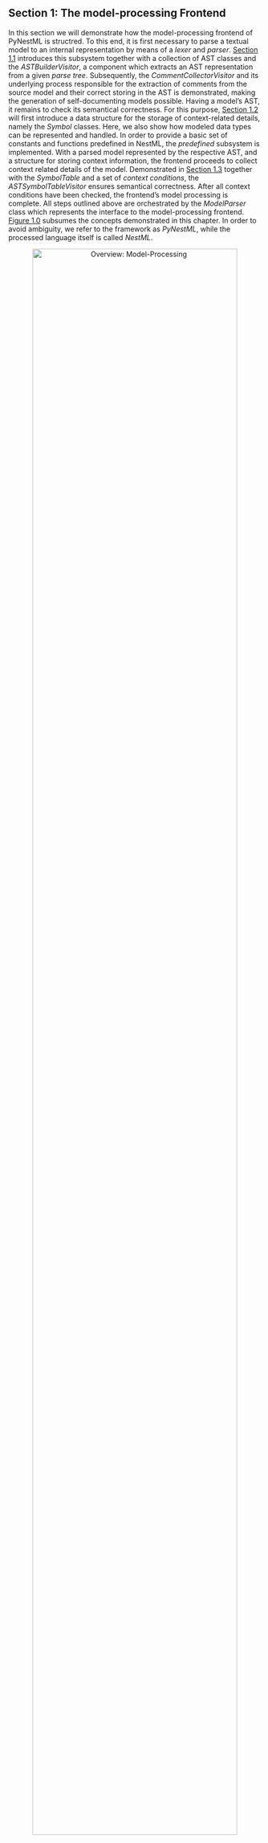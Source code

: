 ## Section 1: The model-processing Frontend
<a name="chap:main:front:intro"></a> 

In this section we will demonstrate how the model-processing frontend of PyNestML is structred. To this end, it is first necessary to parse a textual model to an internal representation by means of a *lexer* and *parser*. [Section 1.1](#chap:main:front:ast)  introduces this subsystem together with a collection of AST classes and the *ASTBuilderVisitor*, a component which extracts an AST representation from a given *parse tree*. Subsequently, the *CommentCollectorVisitor* and its underlying process responsible for the extraction of comments from the source model and their correct storing in the AST is demonstrated, making the generation of self-documenting models possible. Having a model’s AST, it remains to check its semantical correctness. For this purpose, [Section 1.2](#chap:main:front:typing) will first introduce a data structure for the storage of context-related details, namely the *Symbol* classes. Here, we also show how modeled data types can be represented and handled. In order to provide a basic set of constants and functions predefined in NestML, the *predefined* subsystem is implemented. With a parsed model represented by the respective AST, and a structure for storing context information, the frontend proceeds to collect context related details of the model. Demonstrated in [Section 1.3](#chap:main:front:semantics) together with the *SymbolTable* and a set of *context conditions*, the *ASTSymbolTableVisitor* ensures semantical correctness. After all context conditions have been checked, the frontend’s model processing is complete. All steps outlined above are orchestrated by the *ModelParser* class which represents the interface to the model-processing frontend. [Figure 1.0](#fig1.0) subsumes the concepts demonstrated in this chapter. In order to avoid ambiguity, we refer to the framework as *PyNestML*, while the processed language itself is called *NestML*.

<p align="center">
  <img src="pic/front_overview_cropped.jpg" width="90%"  alt="Overview: Model-Processing"/>
</p>
<a name="fig1.0"> </a>
<p>
<b>Figure 1.0</b>: Overview of the model-processing Frontend: The <i>lexer</i> and <i>parser</i> process a textual model to the corresponding <i>parse tree</i> and can be completely generated from a grammar artifact. The <i>ASTBuilderVisitor</i> is responsible for the initialization of a model’s AST, employing classes which conform to the DSL’s grammar. After the AST has been constructed, the <i>CommentCollectorVisitor</i> collects and stores all comments stated in the source model. The <i>ASTSymbolTableVisitor</i> subsequently collects context information of the model by utilizing <i>Symbols</i> and the <i>predefined</i> subsystem. <i>Semantic Checks</i> conclude the processing by checking the model for semantical correctness. All steps are orchestrated by the <i>ModelParser</i>.
</p>

### Section 1.1: Lexer, Parser and AST classes
<a name="chap:main:front:ast"></a>

The first step during the processing of a textual model is the creation of an internal representation by means of an AST. For this purpose, it is first necessary to implement a *lexer* and *parser* which read in a textual model and create a respective *parse tree*. However, the parse tree represents an immutable data structure where no data retrieval and modification operations are provided, making required transformations and interactions difficult. Consequently, a refined representation in the from of an AST has to be derived. It is therefore necessary to implement a collection of AST classes used to store individual elements of the AST. In order to retrieve all required information from the parse tree and instantiate a respective AST, the *ASTBuilderVisitor* is implemented. The result is a model’s AST which can be used for further checks and modifications. All these steps are encapsulated in the orchestrating *ModelParser* class. [Figure 1.1](#fig1.1) provides an overview of the components as introduced in this section.

<p align="center">
<img src="pic/front_parser_overview_cropped.jpg" width="90%" alt="Overview of the lexer, parser and the AST classes">
</p>
<a name="fig1.1"></a>
<p>
<b>Figure 1.1</b>: Overview of the lexer, parser and the AST classes: The grammar represents the artifact from which the lexer and parser are generated. Moreover, the <i>ASTBuilderVisitor</i> class extends the generated <i>ParseTreeVisitor</i> class and transforms the handed over parse tree to the respective AST. The <i>ASTNodeFactory</i> features a set of operations for node initialization. The <i>ModelParser</i> encapsulates all processes and can be used to parse complete models or single statements.
</p>

Although possible, *lexer* and *parser* are usually not implemented by hand but rather generated from their respective grammar. In the case of PyNestML, [*Antlr*](http://www.antlr.org/) was selected to define the grammar and generate the lexer and parser. For this purpose, it is first necessary to create the grammar of the language. Although modular and easy to understand, PyNestML’s grammar is still an artifact of several hundreds lines of code. In the following we will therefore use a simplified working example as depicted in [Figure 1.2](#fig1.2). The grammar as used to define the complete language can be found [here](../../pynestml/grammars/PyNestMLParser.g4). The grammar is hereby an artifact structured according to Antlr’s syntax and defines which rules and tokens the language accepts. All concepts as introduced for the working example are implemented analogously for the complete grammar.

<p align="center">
<img src="pic/front_grammar_cropped.jpg" alt="A simplified grammar." width="70%" >
</p>
<a name="fig1.2"></a>
<p>
<b>Figure 1.2</b>: A simplified grammar: Each neuron model is introduced by the keyword *neuron* and the neuron’s name. A model is composed of an arbitrary number of *blocks* consisting of a name and a set of *declarations* and *assignments*. Declarations consist of a name, the data type and a value-defining expression, while assignments only utilize a left-hand side name and a value-providing expression. *Expressions* are either simple, i.e., a string, boolean or integer literal, or arithmetic combinations of other expressions.
</p>

Starting from the grammar, Antlr is used to generate the respective lexer and parser, making an error-prone implementation by hand unnecessary. Consequently, these components can be used in a black-box manner, where only the interface is of interest. The generated lexer expects a file or string to parse, and returns the respective token stream. Storing and interacting with the stream of tokens can be beneficial whenever a derivation of additional details in the initial model is required, e.g., the model comments. The token stream is handed over to the parser which creates a parse tree representation of the model according to the grammar rules. Both steps as well as the derivation of an AST are encapsulated in the *ModelParser* class whose *parse_model* behavior is illustrated in [Figure 1.3](#fig1.3).

<p align="center">
<img src="pic/front_processing_cropped.jpg" alt="The model-parsing process" width="80%" >
</p>
<a name="fig1.3"></a>
<p>
<b>Figure 1.3</b>: The model-parsing process: First, a model is decomposed into a stream of token objects. If a literal in the model is not constructed according to the token definitions, the process is terminated and the problem reported. Otherwise, the token stream is handed over to the parser which constructs a parse tree by taking the grammar rules into account. For sequences of tokens which are not constructed according to a grammar rule, an error is reported and the process terminated. A constructed parse tree is handed over to the *ASTBuilderVisitor* which constructs the respective AST. Finally, all comments are retrieved and stored.
</p>

Besides complete models, it is also often of interest to parse single instructions or expressions from a given string, e.g., for AST-to-AST transformations. The *ModelParser* class therefore provides parsing methods for each production in the grammar artifact, which can then be used to parse the respective element directly from a given string. In all cases, first, the parse tree is created by means of the generated lexer and parser. Subsequently, the further on introduced *ASTBuilderVisitor* is used to derive a respective AST representation.

<p align="center">
<img src="pic/front_astclasses_cropped.jpg" alt="Overview of the AST classes" width="90%" >
</p>
<a name="fig1.4"></a>
<p>
<b>Figure 1.4</b>: Overview of the AST classes: The *ASTNode* represents a base class for all concrete AST classes. Each AST node stores a reference to a *SourceLocation* object, representing the position in the textual model where the element has been defined. The *ASTNodeFactory* is used to create new instances of AST nodes.
</p>

AST classes couple fields for all required values with data retrieval and modification operations. The abstract *ASTNode* class represents the base class which is extended by all concrete node classes. It implements features which are common for all concrete nodes, namely the *source location* of the element, a *comment* field as well as a reference to the respective *scope* of the element, cf. [Section 1.3](#chap:main:front:semantics) . Moreover, it prescribes abstract methods which have to be implemented by all subclasses: The *equals* method can be used to check whether two objects are equal in terms of their properties, while an overwritten *\_\_str\_\_* method returns the element in a human-readable form. The concrete *accept* method is used by the further on introduced visitors in order to interact with the object.

A source location is an object of the *SourceLocation* class. By encapsulating this property in a separate class it is possible to provide a set of common utility. Among others the following two methods were implemented: The *before* function checks whether the current source location in the model is before a handed over one, while the *encloses* function indicates whether one source location encloses a different one.

Concrete AST classes are implemented according to the DSL’s grammar. Explicit terminals such as the plus symbol are indicated by boolean fields, e.g., storing *true* whenever a respective terminal has been used. Implicitly declared terminals, e.g., *NAME*, are stored with the values stated in the textual model. References to sub-productions such as the *simple expression* are treated in the same manner, although here a reference to the initialized AST node of the sub-production is stored. Besides standard functionality for the retrieval of data, each AST class inherits and implements all operations as declared in the abstract *ASTNode* class. [Figure 1.5](#fig1.5) illustrates how the *ASTExpression* and *ASTSimpleExprssion* classes are constructed from the respective production in the grammar.

Due to Python’s missing concept of method overloading, it is not possible to define several standard constructors for a single AST class. This problem is tackled by means of the *factory* pattern<sup>[5](#5)</sup>. For each instantiable node, the *ASTNodeFactory* class defines one or more operations which can be invoked to return a new object of the respective class, cf. [Figure 1.4](#fig1.4). By providing all functions with a distinct name, method overloading is avoided.

<p align="center">
<img src="pic/front_gram2ast_cropped.jpg" alt=" From Grammar to AST Classes" width="90%" >
</p>
<a name="fig1.5"></a>
<p>
<b>Figure 1.5</b>: From Grammar to AST Classes: Each production in the grammar is used to construct a new AST class. For each terminal and referenced sub-rule, an attribute is created. A set of operations provides functionality for the visualization of nodes, data retrieval, and manipulation.
</p>

The *ASTBuilderVisitor* class implements a parse tree visiting process which initializes the respective AST representation. As demonstrated in [Figure 1.6](#fig1.6), the processing encapsulated in this class visits all nodes in a model’s parse tree and creates AST nodes with the retrieved information. The parse tree stores all terminals, e.g., numeric values, as strings. For token classes which model value classes, e.g., strings or numeric values, their values are stored in correctly typed attributes of the AST. For each field of a parse tree node, the *ASTBuilderVisitor* therefore checks whether a value is available, e.g., a stated numeric literal. In cases where a value has been provided, it is retrieved, correctly casted and stored in the AST node. For non-terminals, the procedure is executed recursively by calling the *visit* method. The result is an initialized AST.

<p align="center">
<img src="pic/front_builder_code_cropped.jpg" alt="The *ASTSimpleExpression* node creating method"
	width ="80%">
</p>
<a name="fig1.6"></a>
<p>
<b>Figure 1.6</b>: The *ASTSimpleExpression* node creating method: With the overall  structure of the DSL in mind, this method is constructed to directly store correctly typed values. The position of the element in the model is retrieved and stored in a new *SourceLocation* object. Finally, a new AST node is created by the respective factory method.
</p>

Although not crucial for the correct generation of a model implementation, comments as contained in the source model can be beneficial whenever an inspection of generated code is necessary. Here, it is often intended to retain source comments. As declared in [Figure 1.2](#fig1.2), the lexer hands all elements embedded in comment tags over to a different token channel. Each comment is delegated to the comment channel, where all comment tokens are stored and retrieved whenever required. In order to extract and transfer comments from tokens to their respective AST nodes, the *CommentCollectorVisitor* has been implemented, cf. [Figure 1.7](#fig1.7).

<p align="center">
<img src="pic/front_commentCD_cropped.jpg" alt="The *CommentCollectorVisitor*"
	width ="50%">
</p>
<a name="fig1.7"></a>
<p>
<b>Figure 1.7</b>: The *CommentCollectorVisitor*: The visitor implements a process for the collection of comments in arbitrary nodes of the parse tree. In order to simplify the processing, merely the *visit* method has to be called. This method delegates the work to the *get_comments* function and finally returns all collected comments. The comment collector extends the *ParseTreeVisitor* and is called within the *ASTBuilderVisitor* whenever an AST is constructed.
</p>

It inspects the token stream and retrieves all comments which belong to the corresponding node. For this purpose, the *CommentCollectorVisitor* stores a reference to the initial token stream. Moreover, four methods are provided: The *get_comment* function represents the orchestrating method and is used to invoke the collection of all pre-comments (stated before a statement or block), the in-comments (single line comments in the same line) and finally the post-comments stated after a statement or block in the textual model. In the following, we exemplify the processing of pre-comments, the same procedure is applied analogously for the collecting of in- and post-comments. It should be noted that detection of a comment’s target is ambiguous. For instance, in a situation where two statements with a single comment in between are given without any white-line separating one or the other, it is not possible to determine whether it represents a post-comment of the first statement or the pre-comment of the second one. The following simple yet sufficient concept has been developed: In order to highlight a comment as belonging to a certain element, it is necessary to separate the comment by means of a white-line as demonstrated in [Figure 1.8](#fig1.8). In the case that no white-line is injected, the comment is handed over to the previous and subsequent element. The user is therefore able to denote which comments belong to which element by inserting additional newlines.

<p align="center">
<img src="pic/front_comment_cropped.jpg" alt="Illustration of the comment-processing routine" >
</p>
<a name="fig1.8"></a>
<p>
<b>Figure 1.8</b>: Illustration of the comment-processing routine: The target of a comment is recognized unambiguously if a separating white-line is inserted, otherwise the comment is added to both enclosing nodes.
</p>


The processing of pre-comments is implemented in the following manner: First, the *CommentCollectorVisitor* checks whether the processed node represents the first element in the artifact (e.g., the first definition of a neuron). In this case, the number of white-lines before the element is not relevant and all preceding comments are stored together with the node. Otherwise, starting from the position of the current context, the token stream is inspected in a reversed order. In the case that a normal element token (e.g., the declaration of a variable) is detected, the loop is terminated since the next element has been reached. If a comment token is detected, then it is put on a stack. Such a handling is required in order to detect whether the comment belongs to the currently handled node, or represents an in-comment of the previous node. If an empty line is detected, then all tokens on the stack are stored in the list of returned comments. Whenever two subsequent white-line tokens have been detected (thus a separating white-line), the overall process is terminated. The visitor returns the collected list of comments in a reversed order to preserve the initial ordering. This process is executed analogously for post-comments. However, here it is not necessary to reverse the list or the token stream. A inverse traversal of the token stream is only necessary to detect where a pre-comment has been terminated. In the case of in-comments, no special handling is implemented. Instead it is simply checked whether before the next end-of-line marker a comment token is contained. To make comments more readable, the *replace_delimeters* function removes all comment delimiters from the comment string.

Separating the model-parsing and comment-collecting subprocesses leads to an even clearer separation of concerns and benefits maintainability. New types of comment tags can be easily implemented without the need to modify the AST builder. All modifications are therefore focused in the *CommentCollectorVisitor*, while the initial grammar is kept programming language-agnostic. The comment-collecting operation is invoked during the initialization of an individual AST node in the AST builder.

This section introduced the model-parsing process which constructs the AST from a textual model. Here, we first introduced the starting point of each DSL, namely the grammar artifact, and subsequently outlined how the implementation of a lexer and parser by hand can be avoided by means of Antlr. Instead, these components were generated and embedded into PyNestML. Due to the missing typing and assisting methods in the parse tree as returned by the parser, a set of AST classes was implemented and introduced in detail. Each class represents a data structure which is used to store details as retrieved from the parse tree. To this end, the *ASTBuilderVisitor* class and its AST initializing approach were demonstrated. The result of steps introduced above is a parsed model represented through an AST. Finally, the *CommentCollectorVisitor* demonstated how comments in source models can be collected and stored. Although not crucial for creation of correct target artifacts, comments can still be beneficial for troubleshooting the generated code.

### Section 1.2: Symbol and Typing System
<a name="chap:main:front:typing"></a>

Continuing with an initialized AST, PyNestML proceeds to start collecting information regarding the context. For this purpose, we first establish a data structure for the storage of context related details by means of symbol. Subsequently we demonstrate how predefined properties of PyNestML are integrated by means of the *predefined* subsystem. Finally, we show how types of expressions and declarations can be derived.

<p align="center">
<img src="pic/front_symbols_cropped.jpg" alt="The *Symbol* subsystem." >
</p>
<a name="fig1.9"></a>
<p>
<b>Figure 1.9</b>: The *Symbol* subsystem: The abstract *Symbol* class prescribes common properties. This class is implemented by the *TypeSymbol* to represent concrete types. *FunctionSymbol* and *VariableSymbol* store declared functions and variables. For more modularity, the *UnitType* class is used as a wrapper around the *AstroPy* unit system<sup>[6](#6)</sup>. *VariableType* and *BlockType* represent enumerations of possible types of variables and blocks.
</p>

The concept of *symbols* is often used to store details of pre- and user-defined functions and variables. Each defined element is represented by an invididual symbol instance, which can then be used to check the respective context. The abstract *Symbol* class represents a base class for arbitrary symbols. It features attributes which are common for all concrete symbol types, amongst others a *reference* to the AST node used to create the symbol, the *scope* in which the element is located, the *name* of the symbol and a *comment*. Besides common data encapsulation methods, only the *isDefinedBefore* method is provided. This method checks whether a symbol has been defined before a certain *source location* and is used during semantical checks, cf. [Section 1.3](#chap:main:front:semantics). [Figure 1.9](#fig1.9) provides an overview of classes as implemented in PyNestML to enable a storage of semantics and types.

A *TypeSymbol* represents a type as used in declarations and function signatures, and can be either a primitive or a physical unit. In its current state, the type system supports the primitive types *integer*, *real*, *void*, *boolean* and *string*. Whether a type is a primitive is represented by a boolean field for each type, while physical units are stored as references to the corresponding *UnitType* objects. The *UnitType* class is a simple wrapper for the *AstroPy* unit system and is used to couple an *AstroPy* unit object with a processable *name* as well as *equality*- and data-access operations. The final attribute of the *TypeSymbol* class is a boolean indicator whether a buffer or non-buffer type is represented. As indicated in the [grammar](../../pynestml/grammars/PyNestMLParser.g4), *spike* buffers can be declared with an arbitrary data type. As we will demonstrate in [Section 3](back.md), the backend utilizes different approaches for the generation of buffer and non-buffer types.

The *VariableSymbol* class represents the second type of symbols. Each *VariableSymbol* object symbolizes a variable or constant as defined in the source model. It stores the type of block in which it has been declared as an element of the *BlockType* enumeration type. According to the grammar, each variable symbol can be defined in a *state* block, the *parameters* or *internals* block, the *initial values* or *equations* block. Moreover, given the fact that ports are regarded as variables with stored values, the block types *input buffer current*, *input buffer spike* and *output* are provided. Finally, the type system is able to mark variables as being declared in a *local* block, e.g., a user-defined *function* block or the *update* block, or as a predefined element of PyNestML, e.g., the global time variable *t*. The type of a block in which the element has been declared is required for the correct generation of target platform-specific code as introduced in [Section 3](back.md). PyNestML marks variables defined in the *equations* block as being *shapes* or *equations*. Variables defined in the input block are marked as being a *buffer*, while all other elements are simple *variables*. To this end, the *VariableType* enumeration type is implemented. By utilizing such a specification it is easily possible to sort symbols according to the property they represent. A corresponding getter function can then be used to retrieve buffers or shapes as required in semantical checks and code generation. The remaining attributes represent a collection of characteristics which are common for declared elements: A variable symbol can have a *vector parameter* indicating that a vector variable is given. The boolean fields *is-predefined*, *is-function* and *is-recordable* indicate whether the elements have been marked by keywords in the source model or represent predefined concepts, i.e., an element which is always available in PyNestML as in the case of the global time variable *t*. The *is-conductance-based* marks buffers with the unit type *Siemens*<sup>[1](#1)</sup>, while the *type symbol* stores a reference to an object representing the type of the variable. The *declaring expression* as well as the *initial value* attributes are used in the context of equations. The *declaring expression* field stores a reference to the expression denoting how new values of the equation have to be computed. Analogously the *initial value* stores the starting value of a differential equation. In the case that a non-equation symbol is stored, the *declaring expression* is used to simply store a right-hand side expression.

The *FunctionSymbol* is the last type of symbol and stores references to pre- and user-defined functions. Consequently, each symbol consists of a *name* of the function, the return type represented by a type symbol and a list of parameter type symbols. A boolean field indicates whether the corresponding function is predefined or not. In contrast to the variable symbol, function symbols do not feature further specifications or characteristics, e.g., the type of block in which they have been defined. Consequently, only a basic set of data access operations is provided.

<p align="center">
<img src="pic/front_predefined_cropped.jpg" alt="The *predefined* subsystem." >
</p>
<a name="fig1.10"></a>
<p>
<b>Figure 1.10</b>: The *predefined* subsystem: By utilizing the *Symbol* classes, a collection of *UnitType* objects is created representing physical units. Together with primitive data types, these units are encapsulated in *type symbols* and stored in the *PredefinedTypes* collection, before being used in *PredefinedVariables* and *PredefinedFunctions*.
</p>

In order to initialize a basic collection of types, variables and symbols, the *predefined* modules as illustrated in [Figure 1.10](#fig1.10) are used. All four types of the further on introduced symbol collections ensure that a basic set of components is always available in processed models. In the case of physical units, the units as provided by PyNestML represent a functionally complete set, i.e., it is possible to derive arbitrary units by combining the provided ones.

The *PredefinedUnits* class subsumes a routine used to initialize all basic physical units. [Figure 1.11](#fig1.11) exemplifies how for each base unit, e.g., *volt* or *newton*, and each available *prefix*, e.g., *milli* or *deci*, a combined *AstroPy* unit is created and wrapped in an object of the previously presented *UnitType* class. As opposed to variables which are only valid in their corresponding models, units and types are not specific to a certain neuron context, but valid for all possible models. Consequently, PyNestML stores all types globally for all processed models. The *PredefinedUnits* class features operations to check whether a given string represents a valid unit definition, e.g., *ms*, while the *getUnit* method is used to retrieve the object representing a unit defined by the string. At runtime, often new combinations of existing bases are derived. For instance, in the case of a multiplication of two variables of type *ms*, it is necessary to derive and register a new unit *ms^2^*. While the derivation of new units is delegated to the further on introduced visitors, the *registerUnit* method can be used to insert a new unit into the type system. An encapsulation of units in the *UnitType* instances and the storage in the *PredefinedUnits* collection makes maintenance and extensions easy to achieve: In the case that the given type system is no longer applicable or a new alternative has been found, the corresponding *UnitType* wrapper can be simply wrapped around a different library without affecting the remaining framework.

<p align="center">
<img src="pic/front_combunits_cropped.jpg" alt="Instantiation of SI units with *AstroPy* @astro2013" width="80%" >
</p>
<a name="fig1.11"></a>
<p>
<b>Figure 1.11</b>: Instantiation of SI units with *AstroPy*: First, all basic units and all available prefixes are collected in two separate lists. Then, for each unit and each prefix, a combined unit is created, e.g., with the prefix *kilo* and the unit *gram*, a new unit *kg* is initialized. Each created unit is represented by an AstroPy unit object. For equality checks and printing operations, the *UnitType* wrapper class is used around each AstroPy unit object.
</p>

Beside physical units, PyNestML is also able to store other types. As previously introduced, primitive types are the second type of objects which have to be managed. For this purpose, PyNestML subsumes physical units and primitive types in a single class, namely the *PredefinedTypes*. In consequence, predefined types consist of type symbols for the primitive types as well as all units stored in the *PredefinedUnits* class. This separation has been employed in order to provide a central component for the handling of predefined as well as collected types, while the unit system in the background remains an exchangeable component. For each unit stored in the *PredefinedUnits*, PyNestML creates a new type symbol and stores it in the *PredefinedTypes*. Moreover, all types are treated as *singletons*<sup>[5](#5)</sup>, i.e., the system detects and prevents redundant registration of a given type. Consequently, whenever the *getType* operation is called, only a reference is returned. Only buffer and non-buffer type symbols are treated as individual instances due to their different handling in the generating backend. The handling of types as singletons makes equality checks easy to achieve and reduces the overall memory consumption during the model processing<sup>[2](#2)</sup>. The *PredefinedTypes* class features a set of operations used to get a type symbol or register a new one. The *getType* function includes a more elaborated processing. Physical unit objects which do not represent real units, e.g., in the case of *ms/ms  = 1*, are detected and treated as being *real* typed. Each unit is simplified before being registered in order to avoid a redundant storage of equal units, e.g., *ms == ms\*ms/ms*. In conclusion, this method represents the overall interface to type systems and makes extensions by new primitive as well as unit types easy to achieve, while the architecture remains modular. With the *PredefinedTypes* class all components required to derive new types are already available in PyNestML, i.e., by combining basic physical units the type system is able to deal with compound units.

Types are subsequently used in the *PredefinedVariables* and *PredefinedFunctions* classes to denote the types of the elements. The *PredefinedVariables* class stores all predefined variables available in PyNestML. In its current state, PyNestML provides a set of predefined variables often required in neuroscientific models, including the global time constant *t* for the time past the start of the simulation, and Euler’s number *e*. Moreover, PyNestML features a concept for *unit variables*. Consequently, it is also possible to utilize the name of a physical unit as a variable. By utilizing such a concept it is easily possible to state expressions representing new, compounded units as part of a computation. For instance, a given expression *55 \* mV/nS* is treated as semantically as well as syntactically correct. By handling units as predefined variables, the framework is able to apply the same set of arithmetic rules as for all other types of expressions. Compound physical units are therefore created by stating defining arithmetic expressions with basic units. All units as defined in the *PredefinedTypes* class are therefore also registered as predefined variables. However, in contrast to derived physical units which are automatically stored in the set of predefined types, PyNestML does not add new unit variables to the predefined variables. Such a handling is not required since complex arithmetic combinations of units are treated as an aggregation of basic units, consequently, only variables for basic units are required. The *PredefinedVariables* class features methods for the retrieval of symbols for predefined variables as well as a *getVariable* method which can be used to detect if a variable is predefined. In the case that a handed over name does not correspond to a variable, *none* is returned. In this case, the client method has to take care of correct steps. In contrast to types, variable symbols located in concrete models are never added to the set of predefined ones given the fact, that these properties are local to their context and should not be visible to other models. PyNestML reports declarations of variables with the same name as one of the predefined variables as an error, cf. [Section 1.3](##chap:main:front:semantics).

Analogously to the *PredefinedVariables*, PyNestML uses the *PredefinedFunctions* class to store all predefined functions. In its current state, PyNestML supports 21 different mathematical and neuroscientific functions. As already introduced, each function symbol consist of a *name*, the type of the *return* value as well as a list of *parameter types*. All predefined functions are therefore individually initialized and stored. In order to ensure a correct type, type symbols managed by the *PredefinedTypes* class are retrieved and references stored. The *getFunction* method can then be used to request the function symbol for a specified name.

With a data structure for the representation of types as well as a basic collection of fundamental types, PyNestML is now able to enrich the previously constructed AST by a new property, namely the concrete type of all elements. For this purpose, all AST nodes which have to be specified by a type are now, after the AST has been constructed by the lexer and parser, extended by a reference to a *TypeSymbol* object. Based on the type of AST node for which the type has to be derived, this step has been separated into two different phases in order to enforce a clear separation of concerns. [Figure 1.12](#fig1.12) subsumes the type derivation subsystem.

<p align="center">
<img src="pic/front_typevisitoroverview_cropped.jpg" alt="Overview of the type-deriving visitor subsystem." >
</p>
<a name="fig1.12"></a>
<p>
<b>Figure 1.12</b>: Overview of the type-deriving visitor subsystem: The *ASTUnitTypeVisitor* derives correct types for declarations of types as stored in *ASTDataType* nodes, while the *ASTExpressionTypeVisitor* class takes care of correct type derivation in expressions. Here, a set of assisting sub-visitors is used to derive the type symbol based on the concrete type of the expression, e.g., boolean literals or arithmetic expressions, each of which corresponding to one production of the *expression* grammar rule.
</p>

The simpler case is the handling of data type declarations of constants and variables defined in the model. Given the grammar for the declaration of a type where no plus or minus arithmetic operators are supported, this processing can be completely implemented in a single method. This process is therefore encapsulated in the *ASTUnitTypeVisitor* class which derives the concrete type symbol of a type represented by an *ASTDataType* node. The visitor extends the base visitor class, traverses the tree and invokes further steps whenever an *ASTDataType* node is detected. The *visitASTDataType* method checks whether a primitive or a unit type is represented by the visited node.

In the case that a primitive type has been used, a respective type symbol is simply retrieved from the predefined types collection and the reference stored. Otherwise the handling is handed over to the *visitASTUnitType* subroutine. This method checks how the data type has been constructed. If a simple name is used, e.g., *mV*, then the corresponding symbol is retrieved from the predefined types and stored. Otherwise, the method proceeds to recursively descend to the leaf nodes of the AST node, cf. [Figure 1.13](#fig1.13). As defined in PyNestML's grammar, leaf nodes are always simple units or an integer typed value. The visitor checks which type of operation has been used to combine the leaf nodes and proceeds accordingly. For power expressions, e.g., ms^2^, first the type of the base is derived and consequently extended by means of the power operation. Encapsulated units, e.g., (ms\*nS), are updated by setting the outer unit according to the inner one. In the case of arithmetic point operators, the *visitASTUnitType* method first checks whether a division or multiplication of units is performed. For the former, the left-hand side is first inspected for its type. Given the fact that data types support a numeric value on the left-hand side, e.g., 1/ms, the *visitASTUnitType* method checks whether it is a numeric type or not. If a numeric value is used, the method retrieves and divides it by the right-hand side. In the case of unit types, the procedure is applied recursively. Multiplication of two units is handled analogously, although here the language does not provide a concept for numeric left-hand side values.

<p align="center">
<img src="pic/front_transdata_cropped.jpg" alt="Derivation of types in *ASTDataType* nodes."  width="75%" >
</p>
<a name="fig1.13"></a>
<p>
<b>Figure 1.13</b>: Derivation of types in *ASTDataType* nodes: First, the type defining expression is decomposed into its leaves. For each leaf, the corresponding type is retrieved from the *PredefiendTypes* class. Finally, all types are recombined according to the stated operations up to the root and the overall type is stored.
</p>

In the case of *expressions*, it is necessary to propagate the types of the leaves to the root of the AST node. This process requires a more sophisticated handling and traversal of the expression. The complex structure of expressions where line-, point- as well other operators can be used makes a modular structure necessary. The derivation of expression types is therefore handled by the *ASTExpressionTypeVisitor*, cf. [Figure 1.12](#fig1.12). Extending the base visitor, this class represents a traversal routine which, depending on the type of the currently processed expression, invokes an appropriate sub-visitor. The currently active sub-visitor is referenced in the *real self* attribute and indicates how parts of the expressions have to be handled. It consequently checks the type of an element in the expression, e.g., whether it is a boolean literal or an arithmetic combination of two subexpressions, and sets the *real self* visitor according to this element. In its current state, PyNestML supports 15 different sub-visitors, amongst others the *unary visitor* used to update the expression prefixed with a unary plus, minus or tilde, the *power visitor* for the calculation of the type of an exponent expression, the *parentheses visitor* for the type derivation of encapsulated expressions, the *logical not* visitor for the handling of negated logical expressions, the *dot* and *line operators* for handling of arithmetical expressions, the *comparison visitor* for handling of comparisons and the *binary logic* visitor for the handling of logical *and* and *or*.

<p align="center">
<img src="pic/front_transexpr_cropped.jpg" alt="Derivation of types in *ASTExpression* nodes."  width="75%" >
</p>
<a name="fig1.14"></a>
<p>
<b>Figure 1.14</b>: Derivation of types in *ASTExpression* nodes: Analogously to *ASTDataTypes* nodes, an expression is first decomposed into its leaf nodes. Subsequently, the corresponding <span>variable symbol</span> is resolved, and its <span>type symbol</span> retrieved. Type symbols are combined according to the operations used to construct the expressions. In the case of errors, e.g., a combination of boolean and numeric types, an error message is propagated to the root.
</p>

The use case demonstrated in [Figure 1.14](#fig1.14) exemplifies the overall process: Given the expression *10mV + V_m + (true and false)* with the variable *V\_m* of unit type *millivolt*, first, the *ASTExpressionTypeVisitor* descends to the leaf level, namely the nodes 10mV, V_m, true and false. For 10mV, the *numeric literal visitor* is activated which checks whether the expression utilizes a physical unit or not. In the case that a unit is used, the visitor resolves the name of the unit and sets the retrieved type symbol to the type of the node. If no unit is used, the visitor checks whether a *real* or *integer* literal is present and retrieves the corresponding type symbol from the predefined types collection. Analogously, the V_m variable is inspected by the *variable visitor*, and the variable name is resolved to the corresponding variable symbol. Each variable symbol stores a reference to its type symbol. Consequently, this type symbol is retrieved and used as the type of the literal in the expression, e.g., here the type *mV*. For the boolean *true* and *false*, the *boolean visitor* is used. It simply inspects whether a boolean literal has been used and sets the type of the corresponding expression to the boolean type symbol as stored in the predefined types collection. Having the types of all leaf nodes, the visitor starts to ascend. The expression 10mV + V\_m is a line operator combination of two values, thus the *line operator visitor* is activated. The arithmetic plus operator should only be applicable for numeric values and variables representing such. The left- as well as the right-hand side of the plus operator refer to unit values and have the same type, hence the overall type of the expression is set to *mV*. In the case of *true and false*, the *and* operator can only be used to combine boolean values, which applies in the given case, thus the *binary logic visitor* is used which updates the type of the combined expression to *boolean*. The boolean expression has been encapsulated in parentheses which makes an invocation of the *parentheses visitor* necessary. This visitor simply retrieves the type of the inner part of the encapsulated expression and updates the type of the overall expression accordingly, e.g., in our case to *boolean*. Finally, the root of the expression is reached, namely the arithmetic combination of the expressions *10mV+V_m* of type *mV* and *(true and false)* of type *boolean*. Obviously, such an expression is not correctly typed. The *line operator visitor* detects that incompatible types have been used and sets the type of the expression to an error value. In order to enable PyNestML to store either a correct type or an error message, the *Either* class is used. This class stores either a reference to a *type symbol* or a string containing an error message. By storing an object of this type instead of an undefined unit, PyNestML is able to derive and interact with errors and propagate the messages to the root of the expression. All detected errors are hereby reported as being of semantical nature, cf. [Section 1.3](#chap:main:front:semantics). In the given example, the overall type of the expression is an object of the *Either* class with an error message stating that an arithmetic combination of numeric and non-numeric values is not possible. Together with all remaining visitors, this system is able to derive the type of arbitrary expressions by propagating and combining leaf-node types to the root. Here we see exactly why the physical unit system *AstroPy* with its support for arithmetic operators was used: Given the expression *10mV \* 2ms*, PyNestML should be able to combine the underlying units to a new one, and the overall type of the expression should be set to *mV\*ms*. Such a processing is vehemently simplified if the framework’s underlying physical units library supports arithmetic operations on units for the creation of new ones.

This section introduced the type system and showed how PyNestML stores and processes declarations and their respective types. Here, we first implemented data structures to store details of defined elements in the model. Subsequently, we demonstrated how a set of predefined elements is initialized by the *predefined* subsystem. Finally, these elements were used to derive the type of all expressions located in the model by means of the *ASTDataTypeVisitor* and *ASTExpressionTypeVisitor* classes. We will come back to types in the next section where correct typing of expressions as well as other semantical properties are introduced.

###Section 1.3: Semantical Checks
<a name="chap:main:front:semantics"></a>

<p align="center">
<img src="pic/front_semantics_cropped.jpg" alt="Overview of semantical checks." >
</p>
<a name="fig1.15"></a>
<p>
<b>Figure 1.15</b>: Overview of semantical checks: The orchestrating *ModelParser* class utilizes the *ASTSymbolTableVisitor* to construct a model’s hierarchy of *Scope* objects. Each scope is populated by *Symbol* objects corresponding to elements defined in the respective model. In order to manage all processed neurons in a central unit, the *SymbolTable* class is used. Finally, the *ModelParser* calls all model-analyzing routines of the *CoCosManager* class and checks the model for semantical correctness. The *CoCosManager* class utilizes different *CoCos* to check several properties of the given model.
</p>

After the AST of a given model has been constructed, comments have been collected and the type of all elements derived, the model-processing frontend proceeds to the last step, namely the checking of the semantical correctness of a handed over textual model. For this purpose, we first implement data structures for the storage of a neuron’s concrete context, namely the *SymbolTable* and *Scopes* classes. In order to fill these components with context information, a collecting process implemented in the *ASTSymbolTableVisitor* is used. After the context of a model has been established, it remains to check for correct semantics. This task is delegated to the *CoCosManager*, a component which manages a collection of *context conditions*. [Figure 1.15](#fig1.15) illustrates which components have been implemented to store, collect and check semantical details of a model.

The *SymbolTable* class represents a container which maps neuron names to their respective global scope. The scope of an AST object is hereby an element of the *Scope* class which stores a reference to its parent scope, leading to a tree-like structure of the scope layering. Utilizing such a structure accelerates the resolving of symbols and eases the working with the context of a model. All elements contained in a scope are hereby stored in a list. Each element is either a *Symbol* or a sub-*Scope*. The final two attributes of the *Scope* class store details regarding the type of the scope and the source location. The former is used to enable an easy to conduct filtering of scopes. For this purpose the enumeration type *ScopeType* is implemented. Each scope is marked as being *global*, *update* or *function*. All elements defined outside the *update* and *function* block are stored in a neuron’s top-level scope, while the *update* and *function* block can be used to open new sub-scopes. The *source location* attribute contains the position enclosed by the scope. Storing this detail is beneficial especially in the case of error reports and troubleshooting of textual models.

Besides data retrieval and manipulation operations, the *Scope* class features several aiding methods: The *getSymbolsInThisScope* method can be used to retrieve all symbols in the current scope, while *getSymbolsInCompleteScope* also takes all shadowed symbols in ancestor scopes into account. The *getScopes* operation can be used to return all sub-scope objects of the current scope. In order to retrieve the top scope of a neuron, the *getGlobalScope* method can be used. Finally, the *resolve* methods are provided. The *Scope* class implements two different operations and supports a more precise retrieval of information. The *resolveToAllScopes* method can be used to retrieve all scopes in which a symbol with the handed over *name* and *symbol kind* has been declared. The *resolveToAllSymbols* returns the corresponding symbols. These methods can be used whenever shadowing of variables should be handled and all specified symbols returned. The respective single instance methods *resolveToScope* and *resolveToSymbol* can be used to return the first defined instance of a symbol specified by the parameters. Starting from the current scope, these methods first check if the specified symbol is contained in the scope. If such a symbol is found, it is simply returned, otherwise, the same operation is performed on the parent scope. In conclusion, this method can be used to check if a used element has been declared in the spanned scope of the current block. [Figure 1.16](#fig1.16) illustrates the resolution process.

<p align="center">
<img src="pic/front_resolve_cropped.jpg" alt="The symbol resolution process."  width="65%" >
</p>
<a name="fig1.16"></a>
<p>
<b>Figure 1.16</b>: The symbol resolution process: The request to return a *Symbol* object corresponding to a given name is received by the nested scope. The scope is checked, and if no symbol with the corresponding name and type is found, a recursive call to the resolution process on the nesting scope is performed. If a symbol has been found, it is returned, otherwise an error is indicated by returning *none*.
</p>

<p align="center">
<img src="pic/front_symbolsetup_cropped.jpg" alt="AST context-collecting and updating process."  width="75%" >
</p>
<a name="fig1.17"></a>
<p>
<b>Figure 1.17</b>: AST context-collecting and updating process: Starting at the root, i.e., the *ASTNeuron* object, the *ASTSymbolTableVisitor* creates a neuron-specific scope and descends into the AST. For each node, the routine checks if a child node is stored, and updates its scope according to the current one. Found declarations are used to create new symbols which are consequently stored in the parent’s scope.
</p>

The *SymbolTable* class represents a data structure which has to be instantiated and filled with the context information of concrete models. PyNestML delegates this task to the *ASTSymbolTableVisitor* class, a component which implements all required steps to fill the symbol table with life. The overall interface of this class consists of the  *visit* method which expects the concrete AST whose context shall be analyzed and updated accordingly. Based on the visited node, this operation invokes one of the following processings: In the case that an *ASTNeuron* node is visited, a new neuron wide scope is created. Moreover, in order to fill the scope with predefined properties which are always available in the context, references to elements of the *predefined* subsystem are stored. This step ensures that the resolution process of predefined and model-specific variables becomes transparent and accessible over the neuron’s scope. It is therefore not required to access individual collections of the *predefiend* subsystem to get the respective elements. Instead, all symbols required by a model are stored in its respective top-level scope and the *PredefinedTypes* collection. Moreover, given the structure of the visitor, it is not directly possible to indicate certain details to processed child nodes, e.g., the top level scope of the currently handled neuron or which type of block<sup>[3](#3)</sup> is processed. While the former is solved by a top-down update process as illustrated in [Figure 1.17](#fig1.17), i.e., before a node is visited, its scope is updated to the parent’s scope, the latter requires storage of additional details. Consequently, the type of the currently processed block is stored and represented as a value of the *BlockType* enumeration. Whenever a block of statements is entered, the type of the block is simply stored and removed after the block has been left. Newly created symbols inside the block check this value and derive the information in which type of block they were created. Such a processing is required in order to determine the *ScopeType* of each created (sub-) scope as well as the *BlockType* of created symbols<sup>[4](#4)</sup>.

The creation of new symbols and scopes is only required in a limited set of cases. Most often, only the scope reference of a handled element has to be updated. As shown in [Figure 1.17](#fig1.17), this step is done in a reversed order: The neuron’s root AST node stores a reference to its scope, and subsequently sets the scope of its child nodes to the parent scope. In the case that a block is detected which has to span its own local scope, i.e., an *update* or *function* block, a new *Scope* object is created and stored in the parent scope. This new object is then set as the scope of the nested block and the process is continued recursively. Thus, whenever a scope-spanning block is detected, a new scope is stored in the parent scope, and used in the following as the current scope. The individual *visit* methods of the *ASTSymbolTableVisitor* therefore first update the scopes of their child nodes before a further traversal is invoked. Constants and variables declared in the model require an additional step. Here it is necessary to create a new *Symbol* object representing the declared element. Concrete information regarding the specifications of the symbol is stored in the current AST object, while the *TypeSymbol* can be easily retrieved by inspecting the *ASTDataType* child node. Here we see exactly why a preprocessing by the *ASTDataTypeVisitor*, cf. [Section 1.2](#chap:main:front:typing), is required. Having an AST where all nodes have been provided with their respective *TypeSymbols*, the *ASTSymbolTableVisitor* can now easily retrieve this information and use it in *VariableSymbols*. All required details are therefore simply retrieved from the corresponding element, and a new *VariableSymbol* is created and stored in the current scope. In the case of user-defined functions, this process is performed analogously, although here a *FunctionSymbol* is created. The *ASTSymbolTableVisitor* executes this process for the whole AST and populates the symbol table with scope details. As a side effect, the scopes of all AST objects are updated correctly and can now be used for further checks.

<p align="center">
<img src="pic/front_cocos_cropped.jpg" alt="The *CoCosManager* and context conditions." width="70%"  >
</p>
<a name="fig1.18"></a>
<p>
<b>Figure 1.18</b>: The *CoCosManager* and context conditions: The *CoCosManager* class represents a central unit which executes all required checks on the handed over model. Each checked feature of the model is encapsulated by a single class which inherits the abstract *CoCo* class.
</p>

After a neuron’s scopes have been adjusted, the final step of the model-processing frontend is invoked, namely the checking of semantical correctness. This steps is performed by means of so-called *context conditions*. Here a modular structure has been employed. PyNestML implements each context condition as an individual class with the prefix *CoCo* and a meaningful name, e.g., *CocoVariableOncePerScope*. In order to subsume the overall checking routine in a single component, the *CoCosManger* class has been implemented, cf. [Figure 1.18](#fig1.18). Its *postSymbolTableBuilderChecks* method can be used to check all context conditions after the symbol table has been constructed, while the *postOdeSpecificationChecks* method checks if all ODE declarations have been correctly stated in the raw AST.

Given the fact that context conditions have the commonality of checking the context of a neuron model, PyNestML implements the abstract *CoCo* super class. All concrete context conditions therefore have to implement the *checkCoCo* operation which expects a single AST for checking. Concrete context condition classes describe in a self-contained manner which definitions lead to an erroneous model. Consequently, here a *black list* concept is applied: For models which feature certain characteristics it is not possible to generate correct results. These characteristics should be reported. In its current state, PyNestML features 25 different context conditions which ensure the overall correct structure of a given model. The following composition outlines the implemented conditions:

-   *CoCoAllVariablesDefined*: Checks whether all used variables are previously defined and no recursive declaration is stated.

-   *CoCoBufferNotAssigned*: Checks that no values are assigned to (read-only) buffers.

-   *CoCoConvolveCondCorrectlyBuilt*: Checks that each *convolve* function-call is provided with correct arguments, namely a *shape* and a *buffer*.

-   *CoCoCorrectNumeratorOfUnit*: Checks that the numerator of a unit type is equal to one, e.g., *1/mV*.

-   *CoCoCorrectOrderInEquation*: Checks whether a differential equation has been stated for a non-derivative, e.g., *V_m = V_m'* instead of *V_m' = V_m'*.

-   *CoCoCurrentBuffersNotSpecified*: Checks that *current* buffers are not specified with the keyword *inhibitory* or *excitatory*. Only *spike* buffers can be further specified.

-   *CoCoEachBlockUniqueAndDefined*: Checks that mandatory *update*, *input* and *output* blocks are defined exactly once, and all remaining types of blocks are defined at most once.

-   *CoCoEquationsOnlyForInitValues*: Checks that equations are only defined for variables stated in the *initial values* block.

-   *CoCoFunctionCallsConsistent*: Checks that all function calls are consistent, i.e., that the called function exists and the arguments are of the correct type and amount.

-   *CoCoFunctionHasRhs*: Checks that all attributes marked by the *function* keyword have a right-hand side expression.

-   *CoCoFunctionMaxOneLhs*: Checks that multi-declarations marked as *functions* do not occur, e.g., *function V_m,V_n mV = V_i + 42mV*. Several aliases to the same value are redundant.

-   *CoCoFunctionUnique*: Checks that all functions are unique, thus user-defined functions do not redeclare predefined ones.

-   *CoCoIllegalExpression*: Checks that all expressions are typed according to the left-hand side variable, or are at least castable to each other.

-   *CoCoInitVarsWithOdesProvided*: Checks that all variables declared in the *initial values* block are provided with the corresponding ODEs.

-   *CoCoInvariantIsBoolean*: Checks that the type of all given invariants is *boolean*.

-   *CoCoNeuronNameUnique*: Checks that no name collisions of neurons occur. Here, only the names in the same artifact are checked.

-   *CoCoNoNestNameSpaceCollision*: Checks that user-defined functions and attributes do not collide with the namespace of the target simulator platform NEST.

-   *CoCoNoShapesExceptInConvolve*: Checks that variables marked as *shapes* are only used in the *convolve* function call.

-   *CoCoNoTwoNeuronsInSetOfCompilationUnits*: Checks across several compilation units (and therefore artifacts) whether neurons are redeclared. Only invoked when several artifacts are given.

-   *CoCoOnlySpikeBufferWithDatatypes*: Checks that only *spike* buffers have been provided with a data type. *Current* buffers are always of type *pA*.

-   *CoCoParametersAssignedOnlyInParameterBlock*: Checks that values are assigned to parameters only in the *parameter* block.

-   *CoCoSumHasCorrectParameter*: Checks that *convolve* calls are not provided with complex expressions, but only variables.

-   *CoCoTypeOfBufferUnique*: Checks that no keyword is stated twice in an input buffer declaration, e.g., *inhibitory inhibitory spike*.

-   *CoCoUserDeclaredFunctionCorrectlyDefined*: Checks that user-defined functions are correctly defined, i.e., only parameters of the function are used, and the return type is correctly stated.

-   *CoCoVariableOncePerScope*: Checks that each variable is defined at most once per scope, i.e., no variable is redefined.

-   *CoCoVectorVariableInNonVectorDeclaration*: Checks that vector and scalar variables are not combined, e.g. *V + V\_vec* where *V* is scalar and *V\_vec* a vector.

In the following we exemplify the underlying process on two concrete *context conditions*, namely *CoCoFunctionUnique* and *CoCoIllegalExpression*. The former is used to check whether an existing function has been redefined in a given model. With the previously done work, this property can be easily implemented: Given the fact that in the basic context of the language no functions are defined twice, the *checkCoco* method of the *CoCoFunctionUnique* class simply retrieves all user-defined functions, resolves them to the corresponding *FunctionSymbols* as constructed by the *ASTSymbolTableVisitor* and checks pairwise whether two functions with the same name exist. In order to preserve a simple structure of PyNestML, function overloading is not included as an applicable concept. Thus, only collisions of function names have to be detected. If a collision has been detected, an error message is printed and stored by means of the further on introduced *Logger* class, cf. [Section 2](middle.md). With the names of all defined *FunctionSymbols* (and analogously *VariableSymbols*) it is easily possible to check whether a redeclaration occurred. Moreover, the stored reference to the corresponding AST node can be used to print the position at which the model is not correct, making troubleshooting possible. [Figure 1.19](#fig1.19) illustrates the *CoCoFunctionUnique* class.

<p align="center">
<img src="pic/front_cocos_example_cropped.jpg" alt="Simple and complex context conditions." width="65%" >
</p>
<a name="fig1.19"></a>
<p>
<b>Figure 1.19</b>: Simple and complex context conditions: Simple context conditions such as *CoCoFunctionUnique* can be implemented in a single function, while more complex conditions such as *CoCoIllegalExpression* also utilize additional classes and visitors. Both types of context conditions work on the handed over AST.
</p>

The second exemplified context condition *CoCoIllegalExpression* checks whether the expected data type of elements and their corresponding expressions have the same value. With the previously derived *TypeSymbols* of all AST nodes and the instantiated symbol table, here a simple process becomes sufficient for an in-depth checking of correctly typed models. To check correct typing of all required components, the assisting *CorrectExpressionVisitor* is implemented, cf. [Figure 1.19](#fig1.19). This visitor implements the basic *ASTVisitor* and overrides the *visit* method for nodes whose types have to be checked. In the case of *declarations* and *assignments*, it resolves the variable symbol of the left-hand side variable and retrieves the corresponding type symbol. For the right-hand side expression, the *getType* of the (simple) expression object is called. Finally, the *equals* method is used to check whether both types are equivalent. Here, an additional check has been implemented: Given the fact that most simulators disregard physical units, but work in terms of integers and doubles, it can be beneficial to allow certain implicit castings. For this purpose the *isCastableTo* method of the further on introduced *ASTUtils* class is used. This function can be invoked to check whether one given type can be converted to a different one. For instance, this method returns *true* whenever a physical unit *TypeSymbol* and a *real TypeSymbol* are handed over, since each unit typed value is implicitly regard as being of type real. Analogously, *real* and *integer* can be casted to each other, although here the fraction of a value might be lost. An implicit cast is always reported with a warning to inform the user of potential errors in the simulation. If an implicit cast is not possible, e.g., casting of a *string* to an *integer*, an error message is printed informing the user of a broken context. Warnings, therefore, state that a given model could possibly contain unintended behavior, while errors indicate semantical incorrectness.

The second type of checks as implemented in the *CoCoIllegalExpression* is a comparison of magnitudes: Values which utilize the same physical unit but differ in magnitude have to be regarded as being combinable. It should, therefore, be possible to add up *1mV* and *1V*, although the underlying combination of a prefix and unit is not equal. This task is handed over to the *differsInMagnitude* method of the *ASTUtils* class, cf. [Section 2](middle.md). This method simply checks whether the physical units without the prefixes are equal and returns the corresponding truth value. The remaining *context conditions* are implemented in an analogous manner: If complex checks on all nodes of the AST are required, a new visitor is implemented. In more simple cases a single function is sufficient. Errors and warnings are reported by means of the *Logger* class, cf. [Section 2](middle.md).

In this section, we introduced how context related details of a model can be stored and checked. For this purpose, we first implemented the *SymbolTable* class which stores references to all processed neuron scopes. The *Scope* class has hereby been used to represent scope spanning blocks which are then populated by sub-scopes and symbols. In order to instantiate a model’s scope hierarchy, the *ASTSymbolTableVisitor* was introduced. Finally, the constructed symbol table was used to check the context of the handed over model for correctness. Here, the orchestrating *CoCosManager* class delegated all required checks to individual *context condition* classes, with the result being an AST which has been tested for semantical correctness.

Go to [Section 2](middle.md).

---

<a name="1">[1]</a>: Conductance-based buffers are processed differently during code generation in NEST</a>

<a name="2">[2]</a>: At the beginning there are roughly 600 different basic units in PyNestML.</a>

<a name="3">[4]</a>:  state, function, equations etc.</a>

<a name="4">[4]</a>: A detail required for appropriate code generation, cf. [Section 3](back.md)</a>

<a name="5">[5]</a>: Design patterns: Elements of reusable object-oriented software, Gamma, Erich, 1995.</a>

<a name="6">[6]</a>: Astropy: A community Python package for astronomy, Astropy Collaboration, 2013.
</a>
